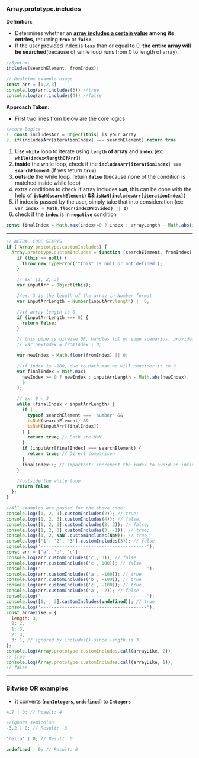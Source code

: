 ### Array.prototype.includes

**Definition**: 
  - Determines whether an **<ins>array includes a certain value</ins> among its entries**, returning **`true`** or **`false`**. 
  - If the user provided index is **`less`** than or equal to 0, **the entire array will be searched**(because of while loop runs from 0 to length of array).

```js
//Syntax:
includes(searchElement, fromIndex);
```

```js
// Realtime example usage
const arr = [1,2,3]
console.log(arr.includes(3)) //true
console.log(arr.includes(4)) //false
```

<strong>Approach Taken:</strong>

- First two lines from below are the core logics

```js
//core logics
1. const includesArr = Object(this) is your array
2. if(includesArr[iterationIndex] === searchElement) return true
```


1. Use **`while`** loop to iterate using **`length` of array** and **`index`** 
   (ex: **`while(index<lengthOfArr)`**)
2. **inside** the while loop, check if the **`includesArr[iterationIndex] === searchElement`** (if yes return **`true`**)
3. **outside** the while loop, return **`false`** (because none of the condition is matched inside while loop)
4. extra conditions to check if array includes **`NaN`**, this can be done with the help of **`isNaN(searchElement)` && `isNaN(includesArr[iterationIndex])`**
5. if index is passed by the user, simply take that into consideration 
  (ex: **`var index = Math.floor(indexProvided) || 0`**)
6. check if the **`index`** is in **`negative`** condition 

```js
const finalIndex = Math.max(index>=0 ? index : arrayLength - Math.abs(index), index)
```

----

```javascript
// ACTUAL CODE STARTS
if (!Array.prototype.customIncludes) {
  Array.prototype.customIncludes = function (searchElement, fromIndex) {
    if (this == null) {
      throw new TypeError('"this" is null or not defined');
    }

    // ex: [1, 2, 3]
    var inputArr = Object(this);

    //ex: 3 is the length of the array in Number format
    var inputArrLength = Number(inputArr.length) || 0;

    //if array length is 0
    if (inputArrLength === 0) {
      return false;
    }

    // this pipe is bitwise OR, handles lot of edge scenarios, provided few examples at the bottom
    // var newIndex = fromIndex | 0;

    var newIndex = Math.floor(fromIndex) || 0;

    //if index is -100, due to Math.max we will consider it to 0
    var finalIndex = Math.max(
      newIndex >= 0 ? newIndex : inputArrLength - Math.abs(newIndex),
      0
    );

    // ex: 0 < 3
    while (finalIndex < inputArrLength) {
      if (
        typeof searchElement === 'number' &&
        isNaN(searchElement) &&
        isNaN(inputArr[finalIndex])
      ) {
        return true; // Both are NaN
      }
      if (inputArr[finalIndex] === searchElement) {
        return true; // Direct comparison
      }
      finalIndex++; // Important: Increment the index to avoid an infinite loop
    }

    //outside the while loop
    return false;
  };
}

//All examples are passed for the above code:
console.log([1, 2, 3].customIncludes(2)); // true;
console.log([1, 2, 3].customIncludes(4)); // false;
console.log([1, 2, 3].customIncludes(3, 3)); // false;
console.log([1, 2, 3].customIncludes(3, -1)); // true;
console.log([1, 2, NaN].customIncludes(NaN)); // true
console.log(['1', '2', '3'].customIncludes(3)); // false
console.log('----------------------------------------');
const arr = ['a', 'b', 'c'];
console.log(arr.customIncludes('c', 3)); // false
console.log(arr.customIncludes('c', 100)); // false
console.log('----------------------------------------');
console.log(arr.customIncludes('a', -100)); // true
console.log(arr.customIncludes('b', -100)); // true
console.log(arr.customIncludes('c', -100)); // true
console.log(arr.customIncludes('a', -2)); // false
console.log('----------------------------------------');
console.log([1, , 3].customIncludes(undefined)); // true
console.log('----------------------------------------');
const arrayLike = {
  length: 3,
  0: 2,
  1: 3,
  2: 4,
  3: 1, // ignored by includes() since length is 3
};
console.log(Array.prototype.customIncludes.call(arrayLike, 2));
// true
console.log(Array.prototype.customIncludes.call(arrayLike, 1));
// false
```

-----

### Bitwise OR examples
- it converts (**`nonIntegers`**, **`undefined`**) to **`Integers`**

```js
4.7 | 0; // Result: 4
```

```js
//ignore semicolon
-3.2 | 0; // Result: -3
```

```js
'hello' | 0; // Result: 0
```

```js
undefined | 0; // Result: 0
```
